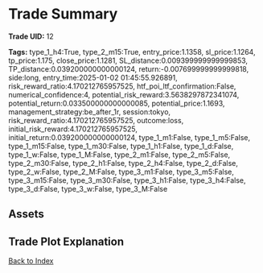 # Trade Summary

**Trade UID:** 12 

**Tags:** type_1_h4:True, type_2_m15:True, entry_price:1.1358, sl_price:1.1264, tp_price:1.175, close_price:1.1281, SL_distance:0.009399999999999853, TP_distance:0.039200000000000124, return:-0.007699999999999818, side:long, entry_time:2025-01-02 01:45:55.926891, risk_reward_ratio:4.170212765957525, htf_poi_ltf_confirmation:False, numerical_confidence:4, potential_risk_reward:3.5638297872341074, potential_return:0.033500000000000085, potential_price:1.1693, management_strategy:be_after_1r, session:tokyo, risk_reward_ratio:4.170212765957525, outcome:loss, initial_risk_reward:4.170212765957525, initial_return:0.039200000000000124, type_1_m1:False, type_1_m5:False, type_1_m15:False, type_1_m30:False, type_1_h1:False, type_1_d:False, type_1_w:False, type_1_M:False, type_2_m1:False, type_2_m5:False, type_2_m30:False, type_2_h1:False, type_2_h4:False, type_2_d:False, type_2_w:False, type_2_M:False, type_3_m1:False, type_3_m5:False, type_3_m15:False, type_3_m30:False, type_3_h1:False, type_3_h4:False, type_3_d:False, type_3_w:False, type_3_M:False

## Assets

## Trade Plot Explanation


[Back to Index](index.md)

